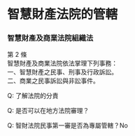 # 智慧財產法院的管轄

### 智慧財產及商業法院組織法

第 2 條\
智慧財產及商業法院依法掌理下列事務：\
一、智慧財產之民事、刑事及行政訴訟。\
二、商業之民事訴訟與非訟事件。



Q: 了解法院的分責

Q: 是否可以在地方法院審理？

Q: 智財法院民事第一審是否為專屬管轄？No

